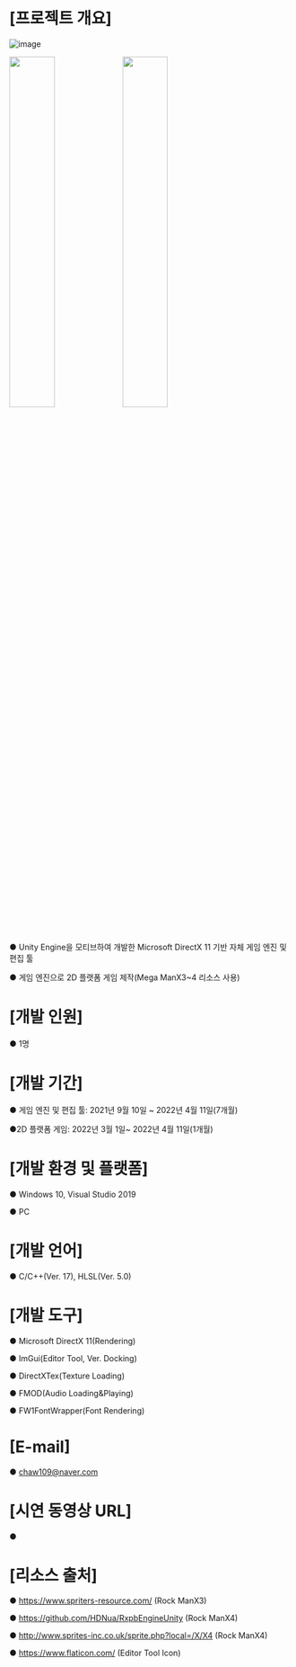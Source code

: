 # [프로젝트 개요]
![image](https://user-images.githubusercontent.com/39609369/163951562-80cdf569-d01b-4d16-a8d7-0a07e82071a9.png)

<img src="https://user-images.githubusercontent.com/39609369/163952091-2049d9bc-af77-4ed9-8b72-6fbe80a5b2e7.png" width="40%"><img src="https://user-images.githubusercontent.com/39609369/163952660-12c6ffb6-328f-4eb7-8871-c090e082bef9.png" width="40%">

● Unity Engine을 모티브하여 개발한 Microsoft DirectX 11 기반 자체 게임 엔진 및 편집 툴

● 게임 엔진으로 2D 플랫폼 게임 제작(Mega ManX3~4 리소스 사용)


# [개발 인원]

● 1명


# [개발 기간]

● 게임 엔진 및 편집 툴: 2021년 9월 10일 ~ 2022년 4월 11일(7개월)

●2D 플랫폼 게임: 2022년 3월 1일~ 2022년 4월 11일(1개월)


# [개발 환경 및 플랫폼]

● Windows 10, Visual Studio 2019

● PC


# [개발 언어]

● C/C++(Ver. 17), HLSL(Ver. 5.0)


# [개발 도구]

● Microsoft DirectX 11(Rendering)

● ImGui(Editor Tool, Ver. Docking)

● DirectXTex(Texture Loading)

● FMOD(Audio Loading&Playing)

● FW1FontWrapper(Font Rendering)


# [E-mail]

● chaw109@naver.com


# [시연 동영상 URL]
●


# [리소스 출처]

● https://www.spriters-resource.com/ (Rock ManX3)

● https://github.com/HDNua/RxpbEngineUnity (Rock ManX4)

● http://www.sprites-inc.co.uk/sprite.php?local=/X/X4 (Rock ManX4)

● https://www.flaticon.com/ (Editor Tool Icon)






